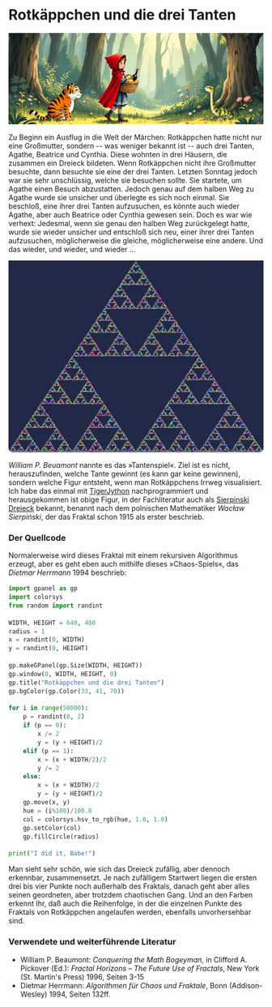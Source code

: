 # Rotkäppchen und die drei Tanten

[![](images/rotkaeppchen-b.jpg)](https://www.flickr.com/photos/schockwellenreiter/54602929149/)

Zu Beginn ein Ausflug in die Welt der Märchen: Rotkäppchen hatte nicht nur eine Großmutter, sondern -- was weniger bekannt ist -- auch drei Tanten, Agathe, Beatrice und Cynthia. Diese wohnten in drei Häusern, die zusammen ein Dreieck bildeten. Wenn Rotkäppchen nicht ihre Großmutter besuchte, dann besuchte sie eine der drei Tanten. Letzten Sonntag jedoch war sie sehr unschlüssig, welche sie besuchen sollte. Sie startete, um Agathe einen Besuch abzustatten. Jedoch genau auf dem halben Weg zu Agathe wurde sie unsicher und überlegte es sich noch einmal. Sie beschloß, eine ihrer drei Tanten aufzusuchen, es könnte auch wieder Agathe, aber auch Beatrice oder Cynthia gewesen sein. Doch es war wie verhext: Jedesmal, wenn sie genau den halben Weg zurückgelegt hatte, wurde sie wieder unsicher und entschloß sich neu, einer ihrer drei Tanten aufzusuchen, möglicherweise die gleiche, möglicherweise eine andere. Und das wieder, und wieder, und wieder …

[![Das Tantenspiel](images/rotkaeppchen-o.jpg)](https://www.flickr.com/photos/schockwellenreiter/54602847798/)

*William P. Beuamont* nannte es das »Tantenspiel«. Ziel ist es nicht, herauszufinden, welche Tante gewinnt (es kann gar keine gewinnen), sondern welche Figur entsteht, wenn man Rotkäppchens Irrweg visualisiert. Ich habe das einmal mit [TigerJython](http://cognitiones.kantel-chaos-team.de/programmierung/python/tigerjython.html) nachprogrammiert und herausgekommen ist obige Figur, in der Fachliteratur auch als [Sierpinski Dreieck](https://de.wikipedia.org/wiki/Sierpinski-Dreieck) bekannt, benannt nach dem polnischen Mathematiker *Wacław Sierpiński*, der das Fraktal schon 1915 als erster beschrieb.

### Der Quellcode

Normalerweise wird dieses Fraktal mit einem rekursiven Algorithmus erzeugt, aber es geht eben auch mithilfe dieses »Chaos-Spiels«, das *Dietmar Herrmann* 1994 beschrieb:

~~~py title="Rotkäppchen und die drei Tanten" linenums="1"
import gpanel as gp
import colorsys
from random import randint

WIDTH, HEIGHT = 640, 480
radius = 1
x = randint(0, WIDTH)
y = randint(0, HEIGHT)

gp.makeGPanel(gp.Size(WIDTH, HEIGHT))
gp.window(0, WIDTH, HEIGHT, 0)
gp.title("Rotkäppchen und die drei Tanten")
gp.bgColor(gp.Color(33, 41, 70))

for i in range(50000):
    p = randint(0, 2)
    if (p == 0):
        x /= 2
        y = (y + HEIGHT)/2
    elif (p == 1):
        x = (x + WIDTH/2)/2
        y /= 2
    else:
        x = (x + WIDTH)/2
        y = (y + HEIGHT)/2
    gp.move(x, y)
    hue = (i%100)/100.0
    col = colorsys.hsv_to_rgb(hue, 1.0, 1.0)
    gp.setColor(col)
    gp.fillCircle(radius)

print("I did it, Babe!")
~~~

Man sieht sehr schön, wie sich das Dreieck zufällig, aber dennoch erkennbar, zusammensetzt. Je nach zufälligem Startwert liegen die ersten drei bis vier Punkte noch außerhalb des Fraktals, danach geht aber alles seinen geordneten, aber trotzdem chaotischen Gang. Und an den Farben erkennt Ihr, daß auch die Reihenfolge, in der die einzelnen Punkte des Fraktals von Rotkäppchen angelaufen werden, ebenfalls unvorhersehbar sind.

### Verwendete und weiterführende Literatur

- William P. Beaumont: *Conquering the Math Bogeyman*, in Clifford A. Pickover (Ed.): *Fractal Horizons – The Future Use of Fractals*, New York (St. Martin's Press) 1996, Seiten 3-15
- Dietmar Herrmann: *Algorithmen für Chaos und Fraktale*, Bonn (Addison-Wesley) 1994, Seiten 132ff.